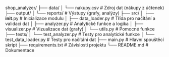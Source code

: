 shop_analyzer/
├── data/
│   └── nakupy.csv             # Zdroj dat (nákupy z účtenek)
├── output/
│   └── reports/               # Výstupy (grafy, analýzy)
├── src/
│   ├── __init__.py            # Inicializace modulu
│   ├── data_loader.py         # Třída pro načítání a validaci dat
│   ├── analyzer.py            # Analytické funkce a logika
│   ├── visualizer.py          # Vizualizace dat (grafy)
│   └── utils.py               # Pomocné funkce
├── tests/
│   └── test_analyzer.py       # Testy pro analytické funkce
│   └── test_data_loader.py    # Testy pro načítání dat
├── main.py                    # Hlavní spouštěcí skript
├── requirements.txt           # Závislosti projektu
└── README.md                  # Dokumentace